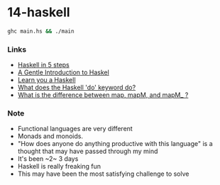 # 14-haskell

```bash
ghc main.hs && ./main
```

### Links

- [Haskell in 5 steps](https://wiki.haskell.org/Haskell_in_5_steps)
- [A Gentle Introduction to Haskel](https://www.haskell.org/tutorial/goodies.html)
- [Learn you a Haskell](https://learnyouahaskell.com/)
- [What does the Haskell 'do' keyword do?](https://stackoverflow.com/questions/40832232/what-does-haskells-do-keyword-do)
- [What is the difference between map, mapM, and mapM_ ?](https://stackoverflow.com/questions/27609062/what-is-the-difference-between-mapm-and-mapm-in-haskell)

### Note

- Functional languages are very different
- Monads and monoids.
- "How does anyone do anything productive with this language" is a thought that may have passed through my mind
- It's been ~2~ 3 days
- Haskell is really freaking fun
- This may have been the most satisfying challenge to solve

